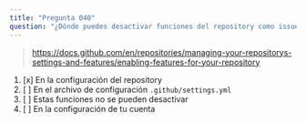 ```yaml
---
title: "Pregunta 040"
question: "¿Dónde puedes desactivar funciones del repository como issues, wikis o proyectos en un repository que posees?"
---
```



> https://docs.github.com/en/repositories/managing-your-repositorys-settings-and-features/enabling-features-for-your-repository
1. [x] En la configuración del repository
1. [ ] En el archivo de configuración `.github/settings.yml`
1. [ ] Estas funciones no se pueden desactivar
1. [ ] En la configuración de tu cuenta
